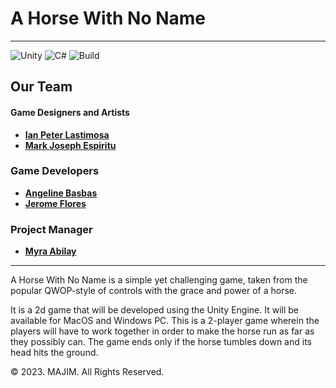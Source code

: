 # A Horse With No Name

<hr>

![Unity](https://img.shields.io/badge/unity-%23000000.svg?style=for-the-badge&logo=unity&logoColor=white)
![C#](https://img.shields.io/badge/c%23-%23239120.svg?style=for-the-badge&logo=c-sharp&logoColor=white)
![Build](https://img.shields.io/badge/build-passing-green)

## Our Team

#### Game Designers and Artists

- [**Ian Peter Lastimosa**](https://github.com/LastimosaPeter)
- [**Mark Joseph Espiritu**](https://github.com/Re3ses)

### Game Developers

- [**Angeline Basbas**](https://github.com/StrayMarimo)
- [**Jerome Flores**](https://github.com/jeromefloresss)

### Project Manager

- [**Myra Abilay**]()
<hr>

A Horse With No Name is a simple yet challenging game, taken from the popular QWOP-style of controls with the grace and power of a horse.

It is a 2d game that will be developed using the Unity Engine. It will be available for MacOS and Windows PC. This is a 2-player game wherein the players will have to work together in order to make the horse run as far as they possibly can. The game ends only if the horse tumbles down and its head hits the ground.

© 2023. MAJIM. All Rights Reserved.
